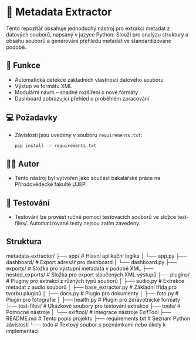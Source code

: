 # 🧾 Metadata Extractor

Tento repozitář obsahuje jednoduchý nástroj pro extrakci metadat z datových souborů, napsaný v jazyce Python. Slouží pro analýzu struktury a obsahu souborů a generování přehledu metadat ve standardizované podobě.

## 🔧 Funkce

- Automatická detekce základních vlastností datového souboru
- Výstup ve formátu XML
- Modulární návrh – snadné rozšíření o nové formáty
- Dashboard zobrazující přehled o proběhlém zpracování

## 💻 Požadavky
- Závislosti jsou uvedeny v souboru `requirements.txt`:
  ```bash
  pip install -r requirements.txt
  ```

## 👨‍💻 Autor
- Tento nástroj byl vytvořen jako součást bakalářské práce na Přírodovědecké fakultě UJEP.

## 🧪 Testování
- Testování lze provést ručně pomocí testovacích souborů ve složce test-files/. Automatizované testy nejsou zatím zavedeny.

## Struktura
metadata-extractor/
├── app/                     # Hlavní aplikační logika
│   └── app.py
├── dashboard/               # Export adresář pro dashboard
│   └── dashboard.py
├── exports/                 # Složka pro výstupní metadata v podobě XML
├── nested_exports/          # Složka pro export sloučených XML výstupů
├── plugins/                 # Pluginy pro extrakci z různých typů souborů
│   ├── audio.py             # Extrakce metadat z audio souborů
│   ├── base_extractor.py    # Základní třída pro tvorbu pluginů
│   ├── docs.py              # Plugin pro dokumenty
│   ├── foto.py              # Plugin pro fotografie
│   ├── health.py            # Plugin pro zdravotnické formáty
├── test-files/              # Ukázkové soubory pro testování extrakce
├── tools/                   # Pomocné nástroje
│   └── exiftool/            # Integrace nástroje ExifTool
├── README.md                # Tento popis projektu
├── requirements.txt         # Seznam Python závislostí
└── todo                     # Textový soubor s poznámkami nebo úkoly k implementaci
